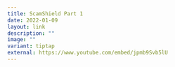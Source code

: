 ```yaml
---
title: ScamShield Part 1
date: 2022-01-09
layout: link
description: ""
image: ""
variant: tiptap
external: https://www.youtube.com/embed/jpmb9Svb5lU
---
```

